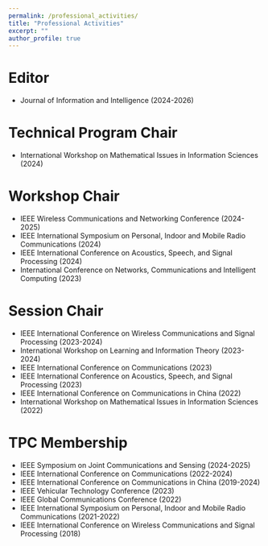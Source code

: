 ```yaml
---
permalink: /professional_activities/
title: "Professional Activities"
excerpt: ""
author_profile: true
---
```


# Editor
- Journal of Information and Intelligence (2024-2026)

# Technical Program Chair
- International Workshop on Mathematical Issues in Information Sciences (2024)
  
# Workshop Chair
- IEEE Wireless Communications and Networking Conference (2024-2025)
- IEEE International Symposium on Personal, Indoor and Mobile Radio Communications (2024)
- IEEE International Conference on Acoustics, Speech, and Signal Processing (2024)
- International Conference on Networks, Communications and Intelligent Computing (2023)
  
# Session Chair
- IEEE International Conference on Wireless Communications and Signal Processing (2023-2024)
- International Workshop on Learning and Information Theory (2023-2024)
- IEEE International Conference on Communications (2023)
- IEEE International Conference on Acoustics, Speech, and Signal Processing (2023)
- IEEE International Conference on Communications in China (2022)
- International Workshop on Mathematical Issues in Information Sciences (2022)

# TPC Membership
- IEEE Symposium on Joint Communications and Sensing (2024-2025)
- IEEE International Conference on Communications (2022-2024)
- IEEE International Conference on Communications in China (2019-2024)
- IEEE Vehicular Technology Conference (2023)
- IEEE Global Communications Conference (2022)
- IEEE International Symposium on Personal, Indoor and Mobile Radio Communications (2021-2022)
- IEEE International Conference on Wireless Communications and Signal Processing (2018)
